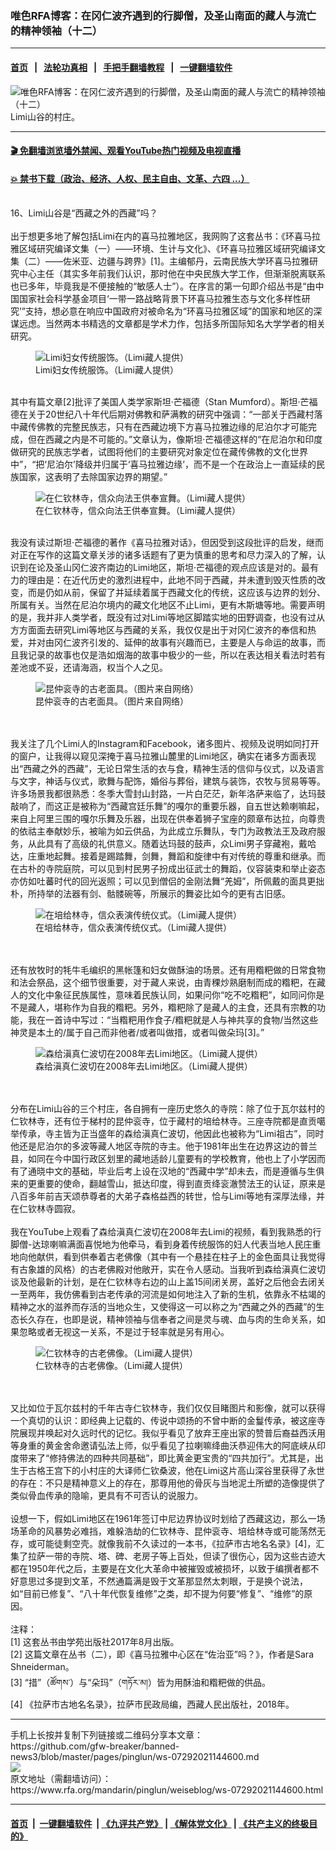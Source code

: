 ### 唯色RFA博客：在冈仁波齐遇到的行脚僧，及圣山南面的藏人与流亡的精神领袖（十二）
------------------------

#### [首页](https://github.com/gfw-breaker/banned-news3/blob/master/README.md) &nbsp;&nbsp;|&nbsp;&nbsp; [法轮功真相](https://github.com/begood0513/basic/blob/master/README.md)  &nbsp;&nbsp;|&nbsp;&nbsp; [手把手翻墙教程](https://github.com/gfw-breaker/guides/wiki)  &nbsp;&nbsp;|&nbsp;&nbsp; [一键翻墙软件](https://github.com/gfw-breaker/nogfw/blob/master/README.md)  



<div id="headerimg">
 <img alt="唯色RFA博客：在冈仁波齐遇到的行脚僧，及圣山南面的藏人与流亡的精神领袖（十二）" src="https://www.rfa.org/mandarin/pinglun/weiseblog/ws-07292021144600.html/@@images/7c130299-e159-42cc-9321-a863c08cebcc.jpeg" title="唯色RFA博客：在冈仁波齐遇到的行脚僧，及圣山南面的藏人与流亡的精神领袖（十二）"/>
 <span class="lead_image_caption">
  Limi山谷的村庄。
 </span>
 <!-- zoomattribute -->
</div>

<hr/>


#### [ 🎬  免翻墙浏览墙外禁闻、观看YouTube热门视频及电视直播](http://78.141.236.197/)

#### [ 💥  禁书下载（政治、经济、人权、民主自由、文革、六四 ...）](http://78.141.236.197:10000/bbooks/)

<div id="storytext">
 <p>
  <br/>
  16、Limi山谷是“西藏之外的西藏”吗？
  <br/>
  <br/>
  出于想更多地了解包括Limi在内的喜马拉雅地区，我网购了这套丛书：《环喜马拉雅区域研究编译文集（一）——环境、生计与文化》、《环喜马拉雅区域研究编译文集（二）——佐米亚、边疆与跨界》[1]。主编郁丹，云南民族大学环喜马拉雅研究中心主任（其实多年前我们认识，那时他在中央民族大学工作，但渐渐脱离联系也已多年，毕竟我是不便接触的“敏感人士”）。在序言的第一句即介绍丛书是“由中国国家社会科学基金项目‘一带一路战略背景下环喜马拉雅生态与文化多样性研究’”支持，想必意在响应中国政府对被命名为“环喜马拉雅区域”的国家和地区的深谋远虑。当然两本书精选的文章都是学术力作，包括多所国际知名大学学者的相关研究。
 </p>
 <p>
  <figure class="image-richtext image-inline captioned" style="width:720px;">
   <img alt="Limi妇女传统服饰。（Limi藏人提供）" src="https://www.rfa.org/mandarin/pinglun/weiseblog/ws-07292021144600.html/13-002-limi598759734f207edf670d9970.jpg/@@images/8b7750f3-1fca-4416-9c66-514037443ba2.jpeg" title="2"/>
   <figcaption class="image-caption">
    Limi妇女传统服饰。（Limi藏人提供）
   </figcaption>
   <small>
   </small>
  </figure>
  <br/>
  其中有篇文章[2]批评了美国人类学家斯坦·芒福德（Stan Mumford）。斯坦·芒福德在关于20世纪八十年代后期对佛教和萨满教的研究中强调：“一部关于西藏村落中藏传佛教的完整民族志，只有在西藏边境下方喜马拉雅边缘的尼泊尔才可能完成，但在西藏之内是不可能的。”文章认为，像斯坦·芒福德这样的“在尼泊尔和印度做研究的民族志学者，试图将他们的主要研究对象定位在藏传佛教的文化世界中”，“把‘尼泊尔’降级并归属于‘喜马拉雅边缘’，而不是一个在政治上一直延续的民族国家，这表明了去除国家边界的期望。”
 </p>
 <p>
  <figure class="image-richtext image-inline captioned" style="width:640px;">
   <img alt="在仁钦林寺，信众向法王供奉宣舞。（Limi藏人提供）" src="https://www.rfa.org/mandarin/pinglun/weiseblog/ws-07292021144600.html/13-003-4ec194a667975bfa76844fe14f174f9b59495ba3821e.jpg/@@images/51a7d93c-5370-4009-8a5a-8d888844d339.jpeg" title="3"/>
   <figcaption class="image-caption">
    在仁钦林寺，信众向法王供奉宣舞。（Limi藏人提供）
   </figcaption>
   <small>
   </small>
  </figure>
  <br/>
  我没有读过斯坦·芒福德的著作《喜马拉雅对话》，但因受到这段批评的启发，继而对正在写作的这篇文章关涉的诸多话题有了更为慎重的思考和尽力深入的了解，认识到在论及圣山冈仁波齐南边的Limi地区，斯坦·芒福德的观点应该是对的。最有力的理由是：在近代历史的激烈进程中，此地不同于西藏，并未遭到毁灭性质的改变，而是仍如从前，保留了并延续着属于西藏文化的传统，这应该与边界的划分、所属有关。当然在尼泊尔境内的藏文化地区不止Limi，更有木斯塘等地。需要声明的是，我并非人类学者，既没有过对Limi等地区脚踏实地的田野调查，也没有过从方方面面去研究Limi等地区与西藏的关系，我仅仅是出于对冈仁波齐的奉信和热爱，并对由冈仁波齐引发的、延伸的故事有兴趣而已，主要是人与命运的故事，而且我记录的故事也仅是浩如烟海的故事中极少的一些，所以在表达相关看法时若有差池或不妥，还请海涵，权当个人之见。
 </p>
 <p>
  <figure class="image-richtext image-inline captioned" style="width:640px;">
   <img alt="昆仲衮寺的古老面具。（图片来自网络）" src="https://www.rfa.org/mandarin/pinglun/weiseblog/ws-07292021144600.html/13-004-66064ef2886e5bfa53e4800197625177.jpg/@@images/7fdabfa3-ee0b-41f3-b9c1-2c089d34fe8b.jpeg" title="4"/>
   <figcaption class="image-caption">
    昆仲衮寺的古老面具。（图片来自网络）
   </figcaption>
   <small>
   </small>
  </figure>
  <br/>
  <br/>
  我关注了几个Limi人的Instagram和Facebook，诸多图片、视频及说明如同打开的窗户，让我得以窥见深掩于喜马拉雅山麓里的Limi地区，确实在诸多方面表现出“西藏之外的西藏”，无论日常生活的衣与食，精神生活的信仰与仪式，以及语言与文字，神话与仪式，歌舞与配饰，婚俗与葬俗，建筑与装饰，农牧与贸易等等。许多场景我都很熟悉：冬季大雪封山封路，一片白茫茫，新年洛萨来临了，达玛鼓敲响了，而这正是被称为“西藏宫廷乐舞”的嘎尔的重要乐器，自五世达赖喇嘛起，来自上阿里三围的嘎尔乐舞及乐器，出现在供奉着狮子宝座的颇章布达拉，向尊贵的依祜主奉献妙乐，被喻为如云供品，为此成立乐舞队，专门为政教法王及政府服务，从此具有了高级的礼供意义。随着达玛鼓的鼓声，众Limi男子穿藏袍，戴哈达，庄重地起舞。接着是踢踏舞，剑舞，舞蹈和旋律中有对传统的尊重和继承。而在古朴的寺院庭院，可以见到村民男子扮成出征武士的舞蹈，仪容装束和举止姿态亦仿如吐蕃时代的回光返照；可以见到僧侣的金刚法舞“羌姆”，所佩戴的面具更拙朴，所持举的法器有剑、骷髅碗等，所展示的舞姿比如今的更有古旧感。
 </p>
 <p>
  <figure class="image-richtext image-inline captioned" style="width:640px;">
   <img alt="在培给林寺，信众表演传统仪式。（Limi藏人提供）" src="https://www.rfa.org/mandarin/pinglun/weiseblog/ws-07292021144600.html/13-005-57f97d6667975bfa76844fe14f174f9b59494eea5f0f.jpg/@@images/e5d0bd80-eb5f-46c1-9489-01c44af3af03.jpeg" title="5"/>
   <figcaption class="image-caption">
    在培给林寺，信众表演传统仪式。（Limi藏人提供）
   </figcaption>
   <small>
   </small>
  </figure>
  <br/>
  <br/>
  还有放牧时的牦牛毛编织的黑帐篷和妇女做酥油的场景。还有用糌粑做的日常食物和法会祭品，这个细节很重要，对于藏人来说，由青稞炒熟磨制而成的糌粑，在藏人的文化中象征民族属性，意味着民族认同，如果问你“吃不吃糌粑”，如同问你是不是藏人，堪称作为自我的糌粑。另外，糌粑除了是藏人的主食，还具有宗教的功能，我在一首诗中写过：“当糌粑用作食子/糌粑就是人与神共享的食物/当然这些神灵是本土的/属于自己而非他者/或者叫做措，或者叫做朵玛[3]。”
 </p>
 <p>
  <figure class="image-richtext image-inline captioned" style="width:960px;">
   <img alt="森给滇真仁波切在2008年去Limi地区。（Limi藏人提供）" src="https://www.rfa.org/mandarin/pinglun/weiseblog/ws-07292021144600.html/13-006-68ee7ed96ec7771f4ec16ce25207572820085e7453bblimi.jpg/@@images/6b06a587-c8f6-4656-a929-6c9f3cc4a6dd.jpeg" title="6"/>
   <figcaption class="image-caption">
    森给滇真仁波切在2008年去Limi地区。（Limi藏人提供）
   </figcaption>
   <small>
   </small>
  </figure>
  <br/>
  <br/>
  分布在Limi山谷的三个村庄，各自拥有一座历史悠久的寺院：除了位于瓦尔兹村的仁钦林寺，还有位于梯村的昆仲衮寺，位于藏村的培给林寺。三座寺院都是直贡噶举传承，寺主皆为正当盛年的森给滇真仁波切，他因此也被称为“Limi祖古”，同时他还是尼泊尔的多波等藏人地区寺院的寺主。他于1981年出生在边界这边的普兰县，如同在今中国行政区划里的藏地适龄儿童要有的学校教育，他也上了小学因而有了通晓中文的基础，毕业后考上设在汉地的“西藏中学”却未去，而是遵循与生俱来的更重要的使命，翻越雪山，抵达印度，得到直贡绛衮澈赞法王的认证，原来是八百多年前吉天颂恭尊者的大弟子森格益西的转世，恰与Limi等地有深厚法缘，并在仁钦林寺圆寂。
  <br/>
  <br/>
  我在YouTube上观看了森给滇真仁波切在2008年去Limi的视频，看到我熟悉的行脚僧-达琼喇嘛满面喜悦地为他牵马，看到身着传统服饰的妇人代表当地人民庄重地向他献供，看到供奉着古老佛像（其中有一个悬挂在柱子上的金色面具让我觉得有古象雄的风格）的古老佛殿对他敞开，实在令人感动。当我听到森给滇真仁波切谈及他最新的计划，是在仁钦林寺右边的山上盖15间闭关房，盖好之后他会去闭关一至两年，我仿佛看到古老传承的河流是如何地注入了新的生机，依靠永不枯竭的精神之水的滋养而存活的当地众生，又使得这一可以称之为“西藏之外的西藏”的生态长久存在，也即是说，精神领袖与信奉者之间是灵与魂、血与肉的生命关系，如果忽略或者无视这一关系，不是过于轻率就是另有用心。
 </p>
 <p>
  <figure class="image-richtext image-inline captioned" style="width:640px;">
   <img alt="仁钦林寺的古老佛像。（Limi藏人提供）" src="https://www.rfa.org/mandarin/pinglun/weiseblog/ws-07292021144600.html/13-007-4ec194a667975bfa53e480014f5b50cf.jpg/@@images/7b78e701-07bd-4363-8b87-51916ca61790.jpeg" title="7"/>
   <figcaption class="image-caption">
    仁钦林寺的古老佛像。（Limi藏人提供）
   </figcaption>
   <small>
   </small>
  </figure>
  <br/>
  <br/>
  又比如位于瓦尔兹村的千年古寺仁钦林寺，我们仅仅目睹图片和影像，就可以获得一个真切的认识：即经典上记载的、传说中颂扬的不曾中断的金鬘传承，被这座寺院展现并唤起对久远时代的记忆。我似乎看见了放弃王座出家的赞普后裔益西沃用等身重的黄金舍命邀请弘法上师，似乎看见了拉喇嘛绛曲沃恭迎伟大的阿底峡从印度带来了“修持佛法的四种共同基础”，即比黄金更宝贵的“四共加行”。尤其是，出生于古格王宫下的小村庄的大译师仁钦桑波，他在Limi这片高山深谷里获得了永世的存在：不只是精神意义上的存在，那尊用他的骨灰与当地泥土所塑的造像提供了类似骨血传承的隐喻，更具有不可否认的说服力。
  <br/>
  <br/>
  设想一下，假如Limi地区在1961年签订中尼边界协议时划给了西藏这边，那么一场场革命的风暴势必难挡，难躲浩劫的仁钦林寺、昆仲衮寺、培给林寺或可能荡然无存，或可能徒剩空壳。就像我前不久读过的一本书，《拉萨市古地名名录》[4]，汇集了拉萨一带的寺院、塔、碑、老房子等上百处，但读了很伤心，因为这些古迹大都在1950年代之后，主要是在文化大革命中被摧毁或被损坏，以致于编撰者都不好意思过多提到文革，不然通篇满是毁于文革那显然太刺眼，于是换个说法，如“目前已修复”、“八十年代恢复维修”之类，却不提为何要“修复”、“维修”的原因。
  <br/>
  <br/>
  注释：
  <br/>
  [1] 这套丛书由学苑出版社2017年8月出版。
  <br/>
  [2] 这篇文章在丛书（二），即《喜马拉雅中心区在“佐治亚”吗？》，作者是Sara Shneiderman。
  <br/>
  [3] “措”（ཚོགས་）与“朵玛”（གཏོར་མ།）皆为用酥油和糌粑做的供品。
  <br/>
  [4] 《拉萨市古地名名录》，拉萨市民政局编，西藏人民出版社，2018年。
 </p>
</div>

<hr/>
手机上长按并复制下列链接或二维码分享本文章：<br/>
https://github.com/gfw-breaker/banned-news3/blob/master/pages/pinglun/ws-07292021144600.md <br/>
<a href='https://github.com/gfw-breaker/banned-news3/blob/master/pages/pinglun/ws-07292021144600.md'><img src='https://github.com/gfw-breaker/banned-news3/blob/master/pages/pinglun/ws-07292021144600.md.png'/></a> <br/>
原文地址（需翻墙访问）：https://www.rfa.org/mandarin/pinglun/weiseblog/ws-07292021144600.html


------------------------
#### [首页](https://github.com/gfw-breaker/banned-news3/blob/master/README.md) &nbsp;|&nbsp; [一键翻墙软件](https://github.com/gfw-breaker/nogfw/blob/master/README.md) &nbsp;| [《九评共产党》](https://github.com/gfw-breaker/9ping.md/blob/master/README.md#九评之一评共产党是什么) | [《解体党文化》](https://github.com/gfw-breaker/jtdwh.md/blob/master/README.md) | [《共产主义的终极目的》](https://github.com/gfw-breaker/gczydzjmd.md/blob/master/README.md)


<img src='http://gfw-breaker.win/banned-news3/pages/pinglun/ws-07292021144600.md' width='0px' height='0px'/>